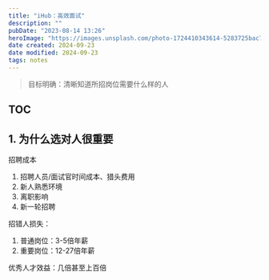 ```yaml
---
title: "iHub：高效面试"
description: ""
pubDate: "2023-08-14 13:26"
heroImage: "https://images.unsplash.com/photo-1724410343614-5283725bac7a?crop=entropy&cs=srgb&fm=jpg&ixid=M3w2Mjc5MjV8MHwxfHJhbmRvbXx8fHx8fHx8fDE3MjcwNzU4MDV8&ixlib=rb-4.0.3&q=85&w=1200h=400"
date created: 2024-09-23
date modified: 2024-09-23
tags: notes
---
```

> 目标明确：清晰知道所招岗位需要什么样的人

## TOC

## 1. 为什么选对人很重要

招聘成本
1. 招聘人员/面试官时间成本、猎头费用
2. 新人熟悉环境
3. 离职影响
4. 新一轮招聘

招错人损失：
1. 普通岗位：3-5倍年薪
2. 重要岗位：12-27倍年薪

优秀人才效益：几倍甚至上百倍





